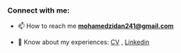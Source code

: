 <h3 align="left">Connect with me:</h3>

- 📫 How to reach me **mohamedzidan241@gmail.com**

- 📄 Know about my experiences: [CV](https://drive.google.com/file/d/1HCnMXoTEwrk6Zc0QJYWhBxpuoS_r_vS_/view?usp=sharing) , [Linkedin](https://www.linkedin.com/in/mohamedahmed241/)
